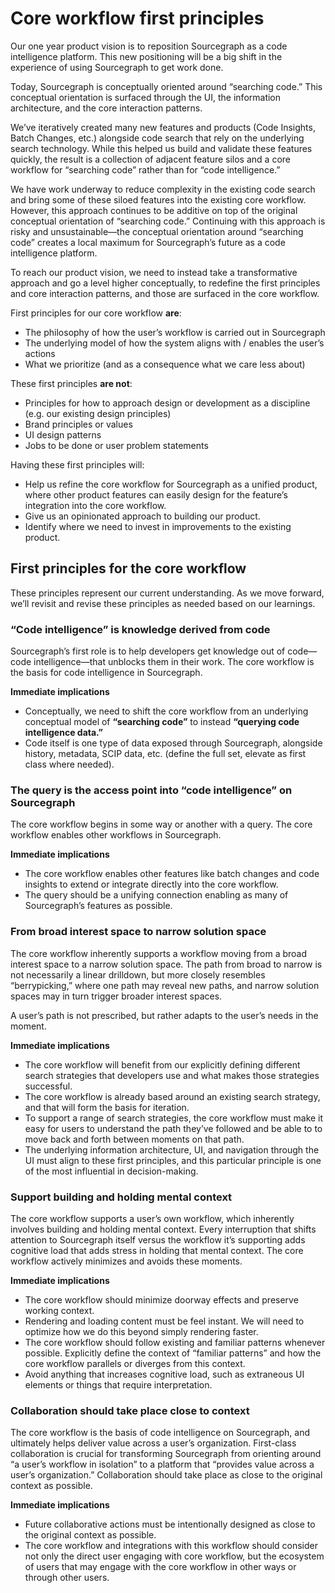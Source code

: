 # Core workflow first principles

Our one year product vision is to reposition Sourcegraph as a code intelligence platform. This new positioning will be a big shift in the experience of using Sourcegraph to get work done.

Today, Sourcegraph is conceptually oriented around “searching code.” This conceptual orientation is surfaced through the UI, the information architecture, and the core interaction patterns.

We’ve iteratively created many new features and products (Code Insights, Batch Changes, etc.) alongside code search that rely on the underlying search technology. While this helped us build and validate these features quickly, the result is a collection of adjacent feature silos and a core workflow for “searching code” rather than for “code intelligence.”

We have work underway to reduce complexity in the existing code search and bring some of these siloed features into the existing core workflow. However, this approach continues to be additive on top of the original conceptual orientation of “searching code.” Continuing with this approach is risky and unsustainable—the conceptual orientation around “searching code” creates a local maximum for Sourcegraph’s future as a code intelligence platform.

To reach our product vision, we need to instead take a transformative approach and go a level higher conceptually, to redefine the first principles and core interaction patterns, and those are surfaced in the core workflow.

First principles for our core workflow **are**:

- The philosophy of how the user’s workflow is carried out in Sourcegraph
- The underlying model of how the system aligns with / enables the user’s actions
- What we prioritize (and as a consequence what we care less about)

These first principles **are not**:

- Principles for how to approach design or development as a discipline (e.g. our existing design principles)
- Brand principles or values
- UI design patterns
- Jobs to be done or user problem statements

Having these first principles will:

- Help us refine the core workflow for Sourcegraph as a unified product, where other product features can easily design for the feature’s integration into the core workflow.
- Give us an opinionated approach to building our product.
- Identify where we need to invest in improvements to the existing product.

## First principles for the core workflow

These principles represent our current understanding. As we move forward, we’ll revisit and revise these principles as needed based on our learnings.

### “Code intelligence” is knowledge derived from code

Sourcegraph’s first role is to help developers get knowledge out of code—code intelligence—that unblocks them in their work. The core workflow is the basis for code intelligence in Sourcegraph.

**Immediate implications**

- Conceptually, we need to shift the core workflow from an underlying conceptual model of **“searching code”** to instead **“querying code intelligence data.”**
- Code itself is one type of data exposed through Sourcegraph, alongside history, metadata, SCIP data, etc. (define the full set, elevate as first class where needed).

### The query is the access point into “code intelligence” on Sourcegraph

The core workflow begins in some way or another with a query. The core workflow enables other workflows in Sourcegraph.

**Immediate implications**

- The core workflow enables other features like batch changes and code insights to extend or integrate directly into the core workflow.
- The query should be a unifying connection enabling as many of Sourcegraph’s features as possible.

### From broad interest space to narrow solution space

The core workflow inherently supports a workflow moving from a broad interest space to a narrow solution space. The path from broad to narrow is not necessarily a linear drilldown, but more closely resembles “berrypicking,” where one path may reveal new paths, and narrow solution spaces may in turn trigger broader interest spaces.

A user’s path is not prescribed, but rather adapts to the user’s needs in the moment.

**Immediate implications**

- The core workflow will benefit from our explicitly defining different search strategies that developers use and what makes those strategies successful.
- The core workflow is already based around an existing search strategy, and that will form the basis for iteration.
- To support a range of search strategies, the core workflow must make it easy for users to understand the path they’ve followed and be able to to move back and forth between moments on that path.
- The underlying information architecture, UI, and navigation through the UI must align to these first principles, and this particular principle is one of the most influential in decision-making.

### Support building and holding mental context

The core workflow supports a user’s own workflow, which inherently involves building and holding mental context. Every interruption that shifts attention to Sourcegraph itself versus the workflow it’s supporting adds cognitive load that adds stress in holding that mental context. The core workflow actively minimizes and avoids these moments.

**Immediate implications**

- The core workflow should minimize doorway effects and preserve working context.
- Rendering and loading content must be feel instant. We will need to optimize how we do this beyond simply rendering faster.
- The core workflow should follow existing and familiar patterns whenever possible. Explicitly define the context of “familiar patterns” and how the core workflow parallels or diverges from this context.
- Avoid anything that increases cognitive load, such as extraneous UI elements or things that require interpretation.

### Collaboration should take place close to context

The core workflow is the basis of code intelligence on Sourcegraph, and ultimately helps deliver value across a user’s organization. First-class collaboration is crucial for transforming Sourcegraph from orienting around “a user’s workflow in isolation” to a platform that “provides value across a user’s organization.” Collaboration should take place as close to the original context as possible.

**Immediate implications**

- Future collaborative actions must be intentionally designed as close to the original context as possible.
- The core workflow and integrations with this workflow should consider not only the direct user engaging with core workflow, but the ecosystem of users that may engage with the core workflow in other ways or through other users.
